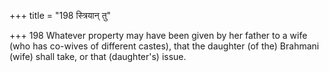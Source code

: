 +++
title = "198 स्त्रियान् तु"

+++
198	Whatever property may have been given by her father to a wife (who has co-wives of different castes), that the daughter (of the) Brahmani (wife) shall take, or that (daughter's) issue.